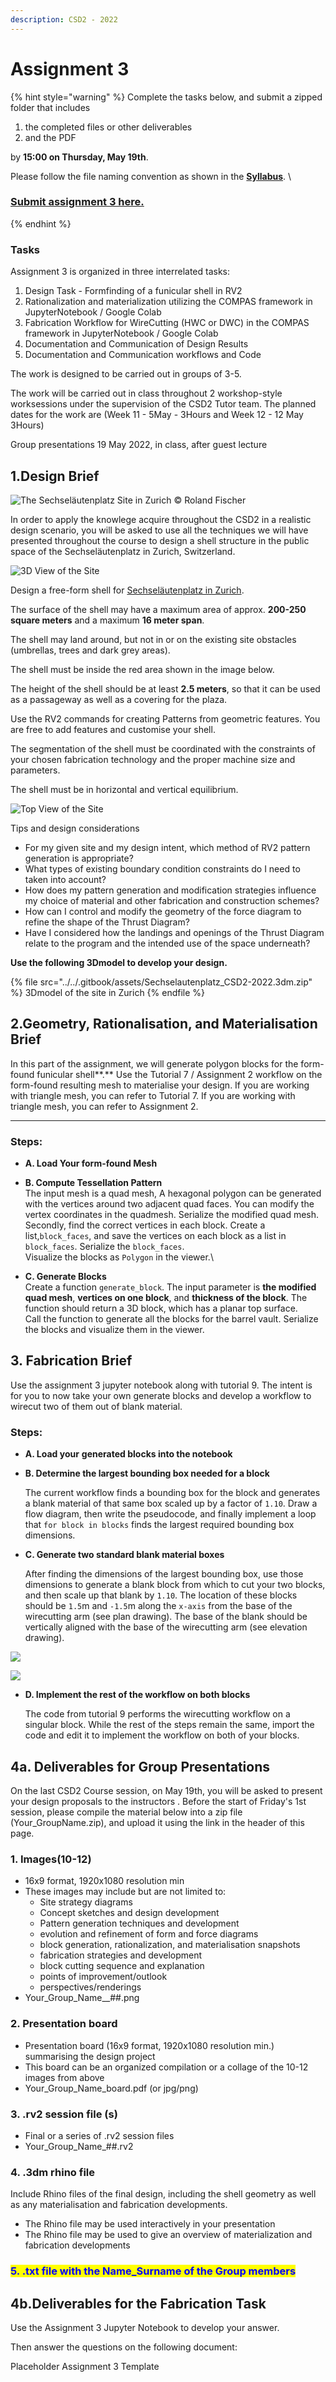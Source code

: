```yaml
---
description: CSD2 - 2022
---
```


# Assignment 3

{% hint style="warning" %}
Complete the tasks below, and submit a zipped folder that includes&#x20;

1. the completed files or other deliverables&#x20;
2. and the PDF&#x20;

by **15:00 on Thursday, May 19th**.&#x20;

Please follow the file naming convention as shown in the [**Syllabus**](../../syllabus.md).  \


### [Submit assignment 3 here.](https://www.dropbox.com/request/8eLJIcF0pSEq9rELs0FT)
{% endhint %}

### Tasks

Assignment 3 is organized in three interrelated tasks:

1. Design Task - Formfinding of a funicular shell in RV2
2. Rationalization and materialization utilizing the COMPAS framework in JupyterNotebook / Google Colab
3. Fabrication Workflow for WireCutting (HWC or DWC) in the COMPAS framework in JupyterNotebook / Google Colab
4. Documentation and Communication of Design Results
5. Documentation and Communication workflows and Code&#x20;

The work is designed to be carried out in groups of 3-5.

The work will be carried out in class throughout 2 workshop-style worksessions under the supervision of the CSD2 Tutor team. The planned dates for the work are (Week 11 - 5May - 3Hours and Week 12 - 12 May 3Hours)

Group presentations 19 May 2022, in class, after guest lecture&#x20;



## 1.Design Brief

![The Sechseläutenplatz Site in Zurich © Roland Fischer](<../../.gitbook/assets/image (1).png>)

In order to apply the knowlege acquire throughout the CSD2  in a realistic design scenario, you will be asked to use all the techniques we will have presented throughout the course to design a shell structure in the public space of the Sechseläutenplatz in Zurich, Switzerland.&#x20;

![3D View of the Site](../../.gitbook/assets/Opera4.jpeg)

Design a free-form shell for [Sechseläutenplatz in Zurich](https://goo.gl/maps/JaMvwPPMruYewLMFA).&#x20;

The surface of the shell may have a maximum area of approx. **200-250 square meters** and a maximum **16 meter span**.&#x20;

The shell may land around, but not in or on the existing site obstacles (umbrellas, trees and dark grey areas).&#x20;

The shell must be inside the red area shown in the image below.&#x20;

The height of the shell should be at least **2.5 meters**, so that it can be used as a passageway as well as a covering for the plaza.

Use the RV2 commands for creating Patterns from geometric features. You are free to add features and customise your shell.

The segmentation of the shell must be coordinated with the constraints of your chosen fabrication technology and the proper machine size and parameters.

The shell must be in horizontal and vertical equilibrium.

![Top View of the Site](../../.gitbook/assets/Opera2.jpeg)

Tips and design considerations

* For my given site and my design intent, which method of RV2 pattern generation is appropriate?
* What types of existing boundary condition constraints do I need to taken into account?
* How does my pattern generation and modification strategies influence my choice of material and other fabrication and construction schemes?
* How can I control and modify the geometry of the force diagram to refine the shape of the Thrust Diagram?
* Have I considered how the landings and openings of the Thrust Diagram relate to the program and the intended use of the space underneath?

**Use the following 3Dmodel to develop your design.**

{% file src="../../.gitbook/assets/Sechselautenplatz_CSD2-2022.3dm.zip" %}
3Dmodel of the site in Zurich
{% endfile %}

## 2.Geometry, Rationalisation, and Materialisation Brief

In this part of the assignment, we will generate polygon blocks for the form-found funicular shell**.** Use the Tutorial 7  / Assignment 2 workflow on the form-found resulting mesh to materialise your design. If you are working with triangle mesh, you can refer to Tutorial 7. If you are working with triangle mesh, you can refer to Assignment 2.&#x20;

****

### Steps:

* **A. Load Your form-found Mesh**
* **B. Compute Tessellation Pattern**\
  The input mesh is a quad mesh, A hexagonal polygon can be generated with the vertices around two adjacent quad faces. You can modify the vertex coordinates in the quadmesh. Serialize the modified quad mesh.\
  Secondly, find the correct vertices in each block. Create a list,`block_faces`, and save the vertices on each block as a list in `block_faces`. Serialize the `block_faces`.\
  Visualize the blocks as `Polygon` in the viewer.\

* **C. Generate Blocks**\
  Create a function `generate_block`. The input parameter is **the modified quad mesh**, **vertices on one block**, and **thickness of the block**. The function should return a 3D block, which has a planar top surface.\
  Call the function to generate all the blocks for the barrel vault. Serialize the blocks and visualize them in the viewer.



## 3. Fabrication Brief

Use the assignment 3 jupyter notebook along with tutorial 9. The intent is for you to now take your own generate blocks and develop a workflow to wirecut two of them out of blank material.&#x20;

### Steps:

* **A. Load your** **generated blocks into the notebook**
*   **B. Determine the largest bounding box needed for a block**

    The current workflow finds a bounding box for the block and generates a blank material of that same box scaled up by a factor of `1.10`. Draw a flow diagram, then write the pseudocode, and finally implement a loop that `for block in blocks` finds the largest required bounding box dimensions.&#x20;
*   **C.  Generate two standard blank material boxes**

    After finding the dimensions of the largest bounding box, use those dimensions to generate a blank block from which to cut your two blocks, and then scale up that blank by `1.10`. The location of these blocks should be `1.5`m and `-1.5`m along the `x-axis` from the base of the wirecutting arm (see plan drawing). The base of the blank should be vertically aligned with the base of the wirecutting arm (see elevation drawing).

![](../../4\_Fabrication/Tutorial9/img/diagrams/fabrication\_assignment\_diagram-01.png)

![](../../4\_Fabrication/Tutorial9/img/diagrams/fabrication\_assignment\_diagram-02.png)

*   **D.  Implement the rest of the workflow on both blocks**

    The code from tutorial 9 performs the wirecutting workflow on a singular block. While the rest of the steps remain the same, import the code and edit it to implement the workflow on both of your blocks.

## 4a. Deliverables for Group Presentations

On the last CSD2 Course session, on May 19th, you will be asked to present your design proposals to the instructors . Before the start of Friday's 1st session, please compile the material below into a zip file (Your\_GroupName.zip), and upload it using the link in the header of this page.

### 1. Images(10-12)

* 16x9 format, 1920x1080 resolution min
* These images may include but are not limited to:
  * Site strategy diagrams
  * Concept sketches and design development
  * Pattern generation techniques and development
  * evolution and refinement of form and force diagrams
  * block generation, rationalization, and materialisation snapshots
  * fabrication strategies and development
  * block cutting sequence and explanation
  * points of improvement/outlook
  * perspectives/renderings
* Your\_Group\_Name\_\_##.png

### 2. Presentation board

* Presentation board (16x9 format, 1920x1080 resolution min.) summarising the design project
* This board can be an organized compilation or a collage of the 10-12 images from above
* Your\_Group\_Name\_board.pdf (or jpg/png)

### 3. .rv2 session file (s)

* Final or a series of .rv2 session files&#x20;
* Your\_Group\_Name\_##.rv2

### 4. .3dm rhino file

Include Rhino files of the final design, including the shell geometry as well as any materialisation and fabrication developments.

* The Rhino file may be used interactively in your presentation
* The Rhino file may be used to give an overview of materialization and fabrication developments

### <mark style="color:blue;">5. .txt file with the Name\_Surname of the Group members</mark>

## 4b.Deliverables for the Fabrication Task

Use the Assignment 3 Jupyter Notebook to develop your answer.

Then answer the questions on the following document:

Placeholder Assignment 3 Template
